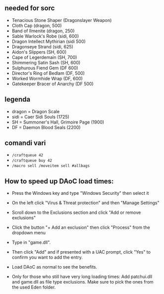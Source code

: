 ## needed for sorc

+ Tenacious Stone Shaper (Dragonslayer Weapon)
+ Cloth Cap (dragon, 500)
+ Band of Ilmenite (dragon, 250)
+ Sable Warlock's Robe (sidi, 600)
+ Dragon Intellect Mythirian (sidi 500)
+ Dragonseye Strand (sidi, 625)
+ Aidon's Slippers (SH, 600)
+ Cape of Legerdemain (SH, 700)
+ Shimmering Satin Sash (SH, 600)
+ Sulphurous Fiend Gem (DF 600)
+ Director's Ring of Bedlam (DF, 500)
+ Worked Wormhide Wrap (DF, 600)
+ Gatekeeper Bracer of Anarchy (DF 500)

## legenda

+ dragon = Dragon Scale
+ sidi = Caer Sidi Souls (1725)
+ SH = Summoner's Hall, Grimoire Page (1900)
+ DF = Daemon Blood Seals (2200)

## comandi vari

+ `/craftqueue 42`
+ `/craftqueue buy 42`
+ `/macro sell /moveitem sell #allbags`

## How to speed up DAoC load times:

+ Press the Windows key and type "Windows Security" then select it
+ On the left click "Virus & Threat protection" and then "Manage Settings"
+ Scroll down to the Exclusions section and click "Add or remove exclusions"
+ Click the button "+ Add an exclusion" then click "Process" from the dropdown menu
+ Type in "game.dll".
+ Then click "Add" and if presented with a UAC prompt, click "Yes" to confirm you want to add the entry.
+ Load DAoC as normal to see the benefits.


+ Only for those who still have very long loading times:
Add patchui.dll and game.dll as file type exclusions. Make sure to pick the ones from the used Eden folder.